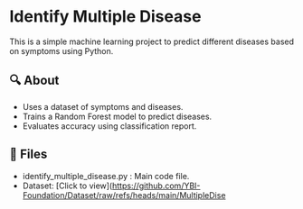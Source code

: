 # Identify Multiple Disease

This is a simple machine learning project to predict different diseases based on symptoms using Python.

## 🔍 About

- Uses a dataset of symptoms and diseases.
- Trains a Random Forest model to predict diseases.
- Evaluates accuracy using classification report.

## 📁 Files

- identify_multiple_disease.py : Main code file.
- Dataset: [Click to view](https://github.com/YBI-Foundation/Dataset/raw/refs/heads/main/MultipleDise
